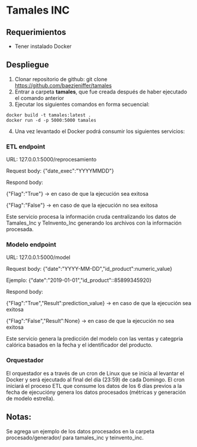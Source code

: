 # Tamales INC
## Requerimientos
* Tener instalado Docker
## Despliegue
1. Clonar repositorio de github: git clone https://github.com/baezjeniffer/tamales 
2. Entrar a carpeta **tamales**, que fue creada después de haber ejecutado el comando anterior
3. Ejecutar los siguientes comandos en forma secuencial: 

```
docker build -t tamales:latest .
docker run -d -p 5000:5000 tamales
```
4. Una vez levantado el Docker podrá consumir los siguientes servicios:

### ETL endpoint

URL: 127.0.0.1:5000/reprocesamiento

Request body:
{"date_exec":"YYYYMMDD"}

Respond body:

{"Flag":"True"} -> en caso de que la ejecución sea exitosa

{"Flag":"False"} -> en caso de que la ejecución no sea exitosa

Este servicio procesa la información cruda centralizando los datos de Tamales_Inc y TeInvento_Inc generando los archivos con la información procesada.

### Modelo endpoint

URL: 127.0.0.1:5000/model

Request body:
{"date":"YYYY-MM-DD","id_product":numeric_value}

Ejemplo: {"date":"2019-01-01","id_product"::85899345920}

Respond body:

{"Flag":"True","Result":prediction_value} -> en caso de que la ejecución sea exitosa

{"Flag":"False","Result":None} -> en caso de que la ejecución no sea exitosa

Este servicio genera la predicción del modelo con las ventas y categpria calórica basados en la fecha y el identificador del producto.

### Orquestador
El orquestador es a través de un cron de Linux que se inicia al levantar el Docker y será ejecutado al final del día (23:59) de cada Domingo. El cron iniciará el proceso ETL que consume los datos de los 6 días previos a la fecha de ejecucióny genera los datos procesados (métricas y generación de modelo estrella).

## Notas:
Se agrega un ejemplo de los datos procesados en la carpeta procesado/generador/ para tamales_inc y teinvento_inc.

